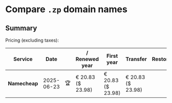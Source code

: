 # Compare `.zp` domain names

## Summary

Pricing (excluding taxes):

| Service | Date |  | / Renewed year | First year | Transfer | Restoration |
|--|--|--|--|--|--|--|
| **Namecheap** | 2025-06-23 | 🏆 | € 20.83<br>($ 23.98) | € 20.83<br>($ 23.98) | € 20.83<br>($ 23.98) |  |
